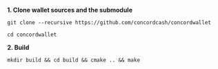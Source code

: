 **1. Clone wallet sources and the submodule**

```
git clone --recursive https://github.com/concordcash/concordwallet

cd concordwallet
```

**2. Build**

```
mkdir build && cd build && cmake .. && make
```